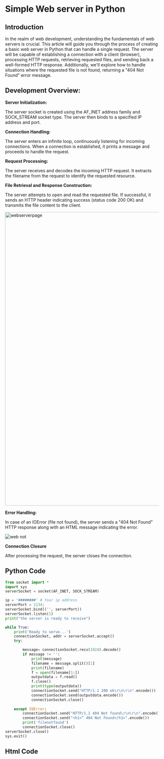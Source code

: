 # Simple Web server in Python

## Introduction

In the realm of web development, understanding the fundamentals of web servers is crucial. This article will guide you through the process of creating a basic web server in Python that can handle a single request. The server will be capable of establishing a connection with a client (browser), processing HTTP requests, retrieving requested files, and sending back a well-formed HTTP response. Additionally, we'll explore how to handle situations where the requested file is not found, returning a "404 Not Found" error message.

## Development Overview:

**Server Initialization:**

The server socket is created using the AF_INET address family and SOCK_STREAM socket type. The server then binds to a specified IP address and port.

**Connection Handling:**

The server enters an infinite loop, continuously listening for incoming connections. When a connection is established, it prints a message and proceeds to handle the request.

**Request Processing:**

The server receives and decodes the incoming HTTP request. It extracts the filename from the request to identify the requested resource.

**File Retrieval and Response Construction:**

The server attempts to open and read the requested file. If successful, it sends an HTTP header indicating success (status code 200 OK) and transmits the file content to the client.

<img width="960" alt="webserverpage" src="https://github.com/AfrahSaud36/WebServer/assets/138797663/9a40ed8a-6675-4839-a02c-6aa61637f10a">




**Error Handling:**

In case of an IOError (file not found), the server sends a "404 Not Found" HTTP response along with an HTML message indicating the error.

![web not](https://github.com/AfrahSaud36/WebServer/assets/138797663/0bb6cb18-f830-4fa2-9dbe-6ce5df4cd946)

**Connection Closure**

After processing the request, the server closes the connection.

## Python Code
```python
from socket import *
import sys 
serverSocket = socket(AF_INET, SOCK_STREAM)

ip = '########' # Your ip address
serverPort = 1234;
serverSocket.bind(('', serverPort))
serverSocket.listen(1)
print("the server is ready to receive")

while True:
    print('Ready to serve...')
    connectionSocket, addr = serverSocket.accept()
    try:

        message= connectionSocket.recv(1024).decode()
        if message != '':
            print(message)
            filename = message.split()[1]
            print(filename)
            f = open(filename[1:])
            outputdata = f.read()
            f.close()
            print(type(outputdata))
            connectionSocket.send("HTTP/1.1 200 ok\r\n\r\n".encode())
            connectionSocket.send(outputdata.encode())
            connectionSocket.close()
          
    except IOError:
        connectionSocket.send("HTTP/1.1 404 Not found\r\n\r\n".encode())
        connectionSocket.send("<h1>“ 404 Not Found</h1>".encode())
        print('filenotfound')
        connectionSocket.close()
serverSocket.close()
sys.exit()

```

## Html Code

